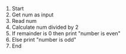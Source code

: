 1. Start
2. Get num as input
3. Read num 
4. Calculate num divided by 2 
5. If remainder is 0 then print "number is even"
4. Else print "number is odd"
5. End 
